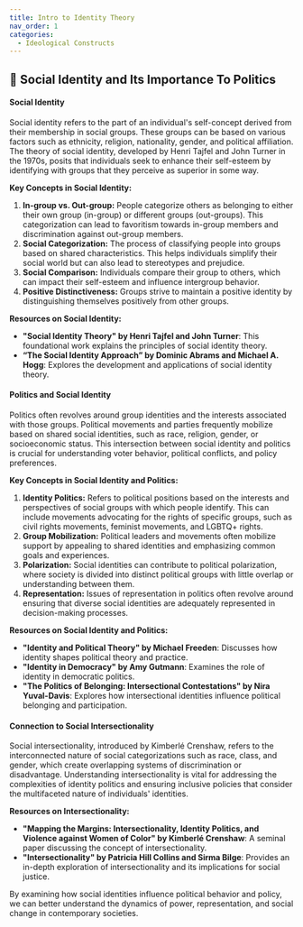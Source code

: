 ```yaml
---
title: Intro to Identity Theory
nav_order: 1
categories:
  - Ideological Constructs
---
```


## 🔻 Social Identity and Its Importance To Politics


#### Social Identity

Social identity refers to the part of an individual's self-concept derived from their membership in social groups. These groups can be based on various factors such as ethnicity, religion, nationality, gender, and political affiliation. The theory of social identity, developed by Henri Tajfel and John Turner in the 1970s, posits that individuals seek to enhance their self-esteem by identifying with groups that they perceive as superior in some way.

**Key Concepts in Social Identity:**

1. **In-group vs. Out-group:** People categorize others as belonging to either their own group (in-group) or different groups (out-groups). This categorization can lead to favoritism towards in-group members and discrimination against out-group members.
2. **Social Categorization:** The process of classifying people into groups based on shared characteristics. This helps individuals simplify their social world but can also lead to stereotypes and prejudice.
3. **Social Comparison:** Individuals compare their group to others, which can impact their self-esteem and influence intergroup behavior.
4. **Positive Distinctiveness:** Groups strive to maintain a positive identity by distinguishing themselves positively from other groups.

**Resources on Social Identity:**

- **"Social Identity Theory" by Henri Tajfel and John Turner**: This foundational work explains the principles of social identity theory.
- **“The Social Identity Approach” by Dominic Abrams and Michael A. Hogg**: Explores the development and applications of social identity theory.

#### Politics and Social Identity

Politics often revolves around group identities and the interests associated with those groups. Political movements and parties frequently mobilize based on shared social identities, such as race, religion, gender, or socioeconomic status. This intersection between social identity and politics is crucial for understanding voter behavior, political conflicts, and policy preferences.

**Key Concepts in Social Identity and Politics:**

1. **Identity Politics:** Refers to political positions based on the interests and perspectives of social groups with which people identify. This can include movements advocating for the rights of specific groups, such as civil rights movements, feminist movements, and LGBTQ+ rights.
2. **Group Mobilization:** Political leaders and movements often mobilize support by appealing to shared identities and emphasizing common goals and experiences.
3. **Polarization:** Social identities can contribute to political polarization, where society is divided into distinct political groups with little overlap or understanding between them.
4. **Representation:** Issues of representation in politics often revolve around ensuring that diverse social identities are adequately represented in decision-making processes.

**Resources on Social Identity and Politics:**

- **"Identity and Political Theory" by Michael Freeden**: Discusses how identity shapes political theory and practice.
- **"Identity in Democracy" by Amy Gutmann**: Examines the role of identity in democratic politics.
- **"The Politics of Belonging: Intersectional Contestations" by Nira Yuval-Davis**: Explores how intersectional identities influence political belonging and participation.

#### Connection to Social Intersectionality

Social intersectionality, introduced by Kimberlé Crenshaw, refers to the interconnected nature of social categorizations such as race, class, and gender, which create overlapping systems of discrimination or disadvantage. Understanding intersectionality is vital for addressing the complexities of identity politics and ensuring inclusive policies that consider the multifaceted nature of individuals' identities.

**Resources on Intersectionality:**

- **"Mapping the Margins: Intersectionality, Identity Politics, and Violence against Women of Color" by Kimberlé Crenshaw**: A seminal paper discussing the concept of intersectionality.
- **"Intersectionality" by Patricia Hill Collins and Sirma Bilge**: Provides an in-depth exploration of intersectionality and its implications for social justice.

By examining how social identities influence political behavior and policy, we can better understand the dynamics of power, representation, and social change in contemporary societies.
